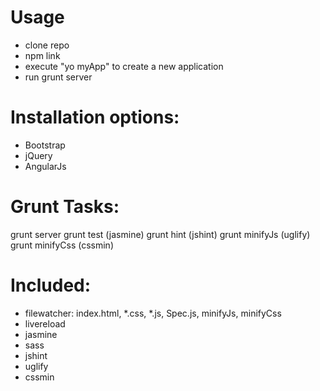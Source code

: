 Usage
======
- clone repo
- npm link
- execute "yo myApp" to create a new application
- run grunt server 


Installation options:
=====================
- Bootstrap
- jQuery
- AngularJs


Grunt Tasks:
============
grunt server
grunt test (jasmine)
grunt hint (jshint)
grunt minifyJs (uglify)
grunt minifyCss (cssmin)


Included:
=========
- filewatcher: index.html, *.css, *.js, Spec.js, minifyJs, minifyCss
- livereload
- jasmine
- sass
- jshint
- uglify
- cssmin


